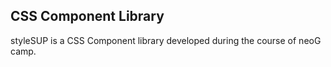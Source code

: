 ## CSS Component Library

styleSUP is a CSS Component library developed during the course of neoG camp.